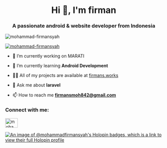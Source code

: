 <h1 align="center">Hi 👋, I'm firman</h1>
<h3 align="center">A passionate android & website developer from Indonesia</h3>

<p align="left"> <img src="https://komarev.com/ghpvc/?username=mohammad-firmansyah&label=Profile%20views&color=0e75b6&style=flat" alt="mohammad-firmansyah" /> </p>

<p align="left"> <a href="https://github.com/ryo-ma/github-profile-trophy"><img src="https://github-profile-trophy.vercel.app/?username=mohammad-firmansyah" alt="mohammad-firmansyah" /></a> </p>

- 🔭 I’m currently working on MARATI

- 🌱 I’m currently learning **Android Development**

- 👨‍💻 All of my projects are available at [firmans.works](firmans.works)

- 💬 Ask me about **laravel**

- 📫 How to reach me **firmansmoh842@gmail.com**

<h3 align="left">Connect with me:</h3>
<p align="left">
<a href="https://linkedin.com/in/mohammad-firmansyah" target="blank"><img align="center" src="https://raw.githubusercontent.com/rahuldkjain/github-profile-readme-generator/master/src/images/icons/Social/linked-in-alt.svg" alt="mohammad-firmansyah" height="30" width="40" /></a>

[![An image of @mohammadfirmansyah's Holopin badges, which is a link to view their full Holopin profile](https://holopin.me/mohammadfirmansyah)](https://holopin.io/@mohammadfirmansyah)
